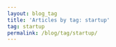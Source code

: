 ```yaml
---
layout: blog_tag
title: 'Articles by tag: startup'
tag: startup
permalink: /blog/tag/startup/
---
```

